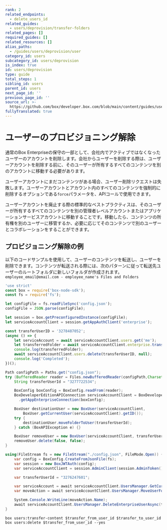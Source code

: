 ```yaml
---
rank: 2
related_endpoints:
  - delete_users_id
related_guides:
  - users/deprovision/transfer-folders
related_pages: []
required_guides: []
related_resources: []
alias_paths:
  - /guides/users/deprovision/user
category_id: users
subcategory_id: users/deprovision
is_index: true
id: users/deprovision
type: guide
total_steps: 1
sibling_id: users
parent_id: users
next_page_id: ''
previous_page_id: ''
source_url: >-
  https://github.com/box/developer.box.com/blob/main/content/guides/users/deprovision/index.md
fullyTranslated: true
---
```

# ユーザーのプロビジョニング解除

通常のBox Enterpriseの保守の一部として、会社内でアクティブではなくなったユーザーのアカウントを削除します。会社からユーザーを削除する際は、ユーザーアカウントを削除する前に、そのユーザーが所有するすべてのコンテンツを別のアカウントに移動する必要があります。

<Message type="notice">

ユーザーアカウントにまだコンテンツがある場合、ユーザー削除リクエストは失敗します。ユーザーアカウントとアカウント内のすべてのコンテンツを強制的に削除するオプションである`force`パラメータを、APIコールで使用できます。

</Message>

ユーザーアカウントを廃止する際の標準的なベストプラクティスは、そのユーザーが所有するすべてのコンテンツを別の管理者レベルアカウントまたはアプリケーションサービスアカウントに移動することです。移動したら、コンテンツの所有権を別のユーザーに移管するか、必要に応じてそのコンテンツで別のユーザーとコラボレーションをすることができます。

## プロビジョニング解除の例

以下のコードサンプルを使用して、ユーザーのコンテンツを転送し、ユーザーを削除できます。コンテンツが転送される際には、次のパターンに従って転送先ユーザーのルートフォルダに新しいフォルダが作成されます。`employee_email@email.com - employee_name's Files and Folders`

<Tabs>

<Tab title="Node">

```js
'use strict'
const box = require('box-node-sdk');
const fs = require('fs');

let configFile = fs.readFileSync('config.json');
configFile = JSON.parse(configFile);

let session = box.getPreconfiguredInstance(configFile);
let serviceAccountClient = session.getAppAuthClient('enterprise');

const transferUserID = '3278487052';
(async () => {
    let serviceAccount = await serviceAccountClient.users.get('me');
    let transferredFolder = await serviceAccountClient.enterprise.transferUserContent(transferUserID,serviceAccount.id);
    console.log(transferredFolder);
    await serviceAccountClient.users.delete(transferUserID, null);
    console.log('Completed');
})();

```

</Tab>

<Tab title="Java">

```java
Path configPath = Paths.get("config.json");
try (BufferedReader reader = Files.newBufferedReader(configPath,Charset.forName("UTF-8"))){
    String transferUserId = "3277722534";

    BoxConfig boxConfig = BoxConfig.readFrom(reader);
    BoxDeveloperEditionAPIConnection serviceAccountClient = BoxDeveloperEditionAPIConnection
      .getAppEnterpriseConnection(boxConfig);

    BoxUser destinationUser = new BoxUser(serviceAccountClient,
        BoxUser.getCurrentUser(serviceAccountClient).getID());
    try {
        destinationUser.moveFolderToUser(transferUserId);
    } catch (BoxAPIException e) {}

    BoxUser removeUser = new BoxUser(serviceAccountClient, transferUserId);
    removeUser.delete(false, false);
}

```

</Tab>

<Tab title=".NET">

```csharp
using(FileStream fs = new FileStream("./config.json", FileMode.Open)) {
    var config = BoxConfig.CreateFromJsonFile(fs);
    var session = new BoxJWTAuth(config);
    var serviceAccountClient = session.AdminClient(session.AdminToken());

    var transferUserId = "3276247601";

    var serviceAccount = await serviceAccountClient.UsersManager.GetCurrentUserInformationAsync();
    var moveAction = await serviceAccountClient.UsersManager.MoveUserFolderAsync(transferUserId,serviceAccount.Id);

    System.Console.WriteLine(moveAction.Name);
    await serviceAccountClient.UsersManager.DeleteEnterpriseUserAsync(transferUserId,false,false);
}

```

</Tab>

<Tab title="CLI">

```shell
box users:transfer-content $transfer_from_user_id $transfer_to_user_id
box users:delete $transfer_from_user_id --yes

```

</Tab>

</Tabs>
